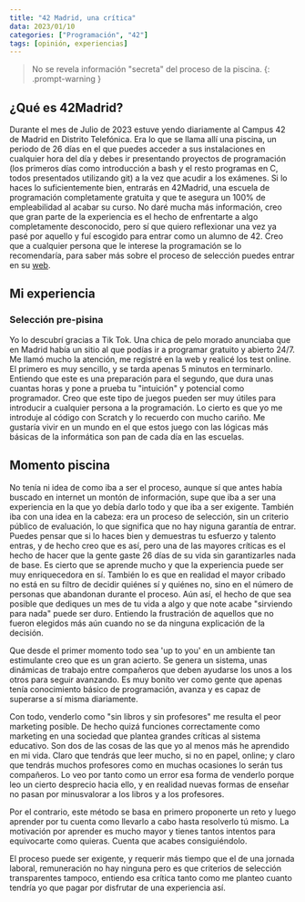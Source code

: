 ```yaml
---
title: "42 Madrid, una crítica"
data: 2023/01/10
categories: ["Programación", "42"]
tags: [opinión, experiencias]
---
```


> No se revela información "secreta" del proceso de la piscina.
{: .prompt-warning }

## ¿Qué es 42Madrid?

Durante el mes de Julio de 2023 estuve yendo diariamente al Campus 42 de Madrid en Distrito Telefónica. Era lo que se llama allí una piscina, un periodo de 26 días en el que puedes acceder a sus instalaciones en cualquier hora del día y debes ir presentando proyectos de programación (los primeros días como introducción a bash y el resto programas en C, todos presentados utilizando git) a la vez que acudir a los exámenes. Si lo haces lo suficientemente bien, entrarás en 42Madrid, una escuela de programación completamente gratuita y que te asegura un 100% de empleabilidad al acabar su curso. No daré mucha más información, creo que gran parte de la experiencia es el hecho de enfrentarte a algo completamente desconocido, pero sí que quiero reflexionar una vez ya pasé por aquello y fuí escogido para entrar como un alumno de 42. Creo que a cualquier persona que le interese la programación se lo recomendaría, para saber más sobre el proceso de selección puedes entrar en su [web](https://www.42madrid.com).

## Mi experiencia

### Selección pre-pisina

Yo lo descubrí gracias a Tik Tok. Una chica de pelo morado anunciaba que en Madrid había un sitio al que podías ir a programar gratuito y abierto 24/7. Me llamó mucho la atención, me registré en la web y realicé los test online. El primero es muy sencillo, y se tarda apenas 5 minutos en terminarlo. Entiendo que este es una preparación para el segundo, que dura unas cuantas horas y pone a prueba tu "intuición" y potencial como programador. Creo que este tipo de juegos pueden ser muy útiles para introducir a cualquier persona a la programación. Lo cierto es que yo me introduje al código con Scratch y lo recuerdo con mucho cariño. Me gustaría vivir en un mundo en el que estos juego con las lógicas más básicas de la informática son pan de cada día en las escuelas.

## Momento piscina

No tenía ni idea de como iba a ser el proceso, aunque sí que antes había buscado en internet un montón de información, supe que iba a ser una experiencia en la que yo debía darlo todo y que iba a ser exigente. También iba con una idea en la cabeza: era un proceso de selección, sin un criterio público de evaluación, lo que significa que no hay niguna garantía de entrar. Puedes pensar que si lo haces bien y demuestras tu esfuerzo y talento entras, y de hecho creo que es así, pero una de las mayores críticas es el hecho de hacer que la gente gaste 26 días de su vida sin garantizarles nada de base. Es cierto que se aprende mucho y que la experiencia puede ser muy enriquecedora en sí. También lo es que en realidad el mayor cribado no está en su filtro de decidir quiénes sí y quiénes no, sino en el número de personas que abandonan durante el proceso. Aún así, el hecho de que sea posible que dediques un mes de tu vida a algo y que note acabe "sirviendo para nada" puede ser duro. Entiendo la frustración de aquellos que no fueron elegidos más aún cuando no se da ninguna explicación de la decisión.

Que desde el primer momento todo sea 'up to you' en un ambiente tan estimulante creo que es un gran acierto. Se genera un sistema, unas dinámicas de trabajo entre compañeros que deben ayudarse los unos a los otros para seguir avanzando. Es muy bonito ver como gente que apenas tenía conocimiento básico de programación, avanza y es capaz de superarse a sí misma diariamente.

Con todo, venderlo como "sin libros y sin profesores" me resulta el peor marketing posible. De hecho quizá funciones correctamente como marketing en una sociedad que plantea grandes críticas al sistema educativo. Son dos de las cosas de las que yo al menos más he aprendido en mi vida. Claro que tendrás que leer mucho, si no en papel, online; y claro que tendrás muchos profesores como en muchas ocasiones lo serán tus compañeros. Lo veo por tanto como un error esa forma de venderlo porque leo un cierto desprecio hacia ello, y en realidad nuevas formas de enseñar no pasan por minusvalorar a los libros y a los profesores.

Por el contrario, este método se basa en primero proponerte un reto y luego aprender por tu cuenta como llevarlo a cabo hasta resolverlo tú mismo. La motivación por aprender es mucho mayor y tienes tantos intentos para equivocarte como quieras. Cuenta que acabes consiguiéndolo.

El proceso puede ser exigente, y requerir más tiempo que el de una jornada laboral, remuneración no hay ninguna pero es que criterios de selección transparentes tampoco, entiendo esa crítica tanto como me planteo cuanto tendría yo que pagar por disfrutar de una experiencia así.
